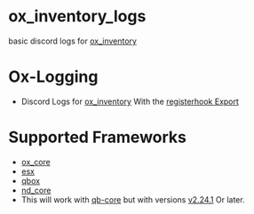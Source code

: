 # ox_inventory_logs
basic discord logs for [ox_inventory](https://github.com/overextended/ox_inventory)

# Ox-Logging
- Discord Logs for [ox_inventory](https://github.com/overextended/ox_inventory) With the [registerhook Export](https://overextended.github.io/docs/ox_inventory/Functions/Server/Hooks#registerhook)

# Supported Frameworks
- [ox_core](https://github.com/overextended/ox_core)
- [esx](https://github.com/esx-framework/esx_core)
- [qbox](https://github.com/Qbox-project/qbx_core)
- [nd_core](https://github.com/ND-Framework/ND_Core)
- This will work with [qb-core](https://github.com/qbcore-framework/qb-core) but with versions [v2.24.1](https://github.com/overextended/ox_inventory/releases/tag/v2.42.1) Or later.


